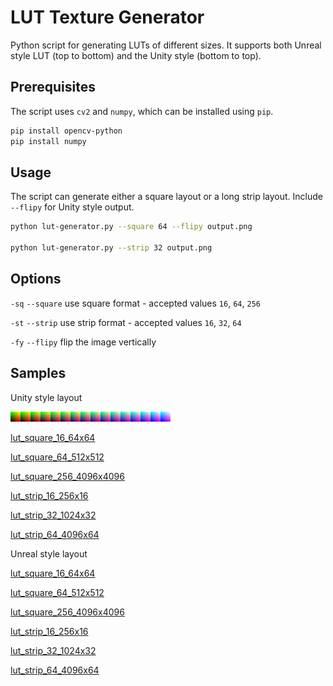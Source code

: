 # LUT Texture Generator

Python script for generating LUTs of different sizes. It supports both Unreal style LUT (top to bottom) and the Unity style (bottom to top).

## Prerequisites

The script uses `cv2` and `numpy`, which can be installed using `pip`.

```bash
pip install opencv-python
pip install numpy
```

## Usage

The script can generate either a square layout or a long strip layout. Include `--flipy` for Unity style output.

```bash
python lut-generator.py --square 64 --flipy output.png

python lut-generator.py --strip 32 output.png
```

## Options

`-sq` `--square` use square format - accepted values `16`, `64`, `256`

`-st` `--strip` use strip format - accepted values `16`, `32`, `64`

`-fy` `--flipy` flip the image vertically

## Samples

Unity style layout

![lut_strip_16_256x16](samples/unity/lut_strip_16_256x16.png)

[lut_square_16_64x64](samples/unity/lut_square_16_64x64.png)

[lut_square_64_512x512](samples/unity/lut_square_64_512x512.png)

[lut_square_256_4096x4096](samples/unity/lut_square_256_4096x4096.png)

[lut_strip_16_256x16](samples/unity/lut_strip_16_256x16.png)

[lut_strip_32_1024x32](samples/unity/lut_strip_32_1024x32.png)

[lut_strip_64_4096x64](samples/unity/lut_strip_64_4096x64.png)


Unreal style layout

[lut_square_16_64x64](samples/unreal/lut_square_16_64x64.png)

[lut_square_64_512x512](samples/unreal/lut_square_64_512x512.png)

[lut_square_256_4096x4096](samples/unreal/lut_square_256_4096x4096.png)

[lut_strip_16_256x16](samples/unreal/lut_strip_16_256x16.png)

[lut_strip_32_1024x32](samples/unreal/lut_strip_32_1024x32.png)

[lut_strip_64_4096x64](samples/unreal/lut_strip_64_4096x64.png)